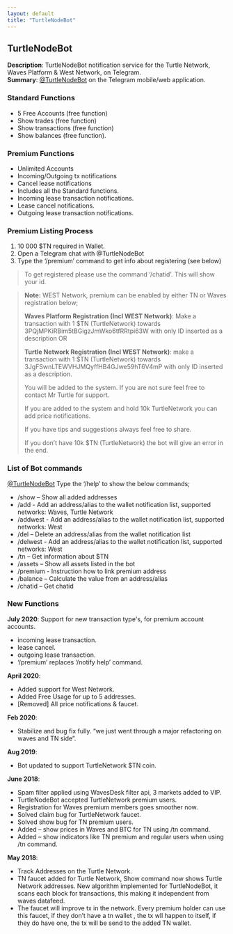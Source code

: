 ```yaml
---
layout: default
title: "TurtleNodeBot"
---
```

## TurtleNodeBot
**Description**: TurtleNodeBot notification service for the Turtle Network, Waves Platform & West Network, on Telegram.<br>
**Summary**: [@TurtleNodeBot](https://t.me/TurtleNodeBot) on the Telegram mobile/web application.

### Standard Functions

* 5 Free Accounts (free function)
* Show trades (free function)
* Show transactions (free function)
* Show balances (free function).

### Premium Functions

* Unlimited Accounts
* Incoming/Outgoing tx notifications
* Cancel lease notifications
* Includes all the Standard functions.
* Incoming lease transaction notifications.
* Lease cancel notifications.
* Outgoing lease transaction notifications.

### Premium Listing Process

1. 10 000 $TN required in Wallet.
2. Open a Telegram chat with @TurtleNodeBot
3. Type the ‘/premium’ command to get info about registering (see below)

> To get registered please use the command ‘/chatid’. This will show your id.<br>

> **Note:** WEST Network, premium can be enabled by either TN or Waves registration below; 
>
> **Waves Platform Registration (Incl WEST Network)**: Make a transaction with 1 $TN (TurtleNetwork) towards 3PQjMPKiRBim5tBGigzJmWko6tfRRtpi63W with only ID inserted as a description OR
>
> **Turtle Network Registration (Incl WEST Network)**:  make a transaction with 1 $TN (TurtleNetwork) towards 3JgFSwnLTEWVHJMQyffHB4GJwe59hT6V4mP with only ID inserted as a description.
>
> You will be added to the system. If you are not sure feel free to contact Mr Turtle for support.
>
> If you are added to the system and hold 10k TurtleNetwork you can add price notifications.
>
> If you have tips and suggestions always feel free to share.
>
> If you don’t have 10k $TN (TurtleNetwork) the bot will give an error in the end.

### List of Bot commands

[@TurtleNodeBot](https://t.me/TurtleNodeBot) Type the ‘/help’ to show the below commands;

* /show – Show all added addresses
* /add - Add an address/alias to the wallet notification list, supported networks: Waves, Turtle Network
* /addwest - Add an address/alias to the wallet notification list, supported networks: West
* /del – Delete an address/alias from the wallet notification list
* /delwest - Add an address/alias to the wallet notification list, supported networks: West
* /tn – Get information about $TN
* /assets – Show all assets listed in the bot
* /premium - Instruction how to link premium address
* /balance – Calculate the value from an address/alias
* /chatid – Get chatid

### New Functions


**July 2020**:
Support for new transaction type's, for premium account accounts.
* incoming lease transaction.
* lease cancel.
* outgoing lease transaction.
* ‘/premium’ replaces ‘/notify help’ command.

**April 2020**:
* Added support for West Network.
* Added Free Usage for up to 5 addresses.
* [Removed] All price notifications & faucet.

**Feb 2020**:
* Stabilize and bug fix fully. “we just went through a major refactoring on waves and TN side”.

**Aug 2019**:
* Bot updated to support TurtleNetwork $TN coin.

**June 2018**:
* Spam filter applied using WavesDesk filter api, 3 markets added to VIP.
* TurtleNodeBot accepted TurtleNetwork premium users.
* Registration for Waves premium members goes smoother now.
* Solved claim bug for TurtleNetwork faucet.
* Solved show bug for TN premium users.
* Added – show prices in Waves and BTC for TN using /tn command.
* Added – show indicators like TN premium and regular users when using /tn command.

**May 2018**:
* Track Addresses on the Turtle Network.
* TN faucet added for Turtle Network, Show command now shows Turtle Network addresses. New algorithm implemented for TurtleNodeBot, it scans each block for transactions, this making it independent from waves datafeed.
* The faucet will improve tx in the network. Every premium holder can use this faucet, if they don’t have a tn wallet , the tx wll happen to itself, if they do have one, the tx will be send to the added TN wallet.



